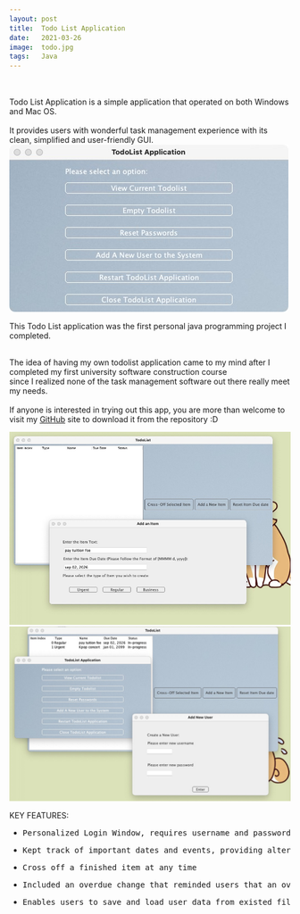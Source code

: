 ```yaml
---
layout: post
title:  Todo List Application 
date:   2021-03-26
image:  todo.jpg
tags:   Java 
---
```


<br>
<br>
Todo List Application is a simple application that operated on both Windows and Mac OS.
<br><br>It provides users with wonderful task management experience with its clean, simplified and user-friendly GUI.

<br>
<img src="/images/todo4.jpg" alt="">

This Todo List application was the first personal java programming project I completed. 

<br>The idea of having my own todolist application came to my mind after I completed my first university software construction course <br>since I realized none of the task management software out there really meet my needs. 
<br><br>If anyone is interested in trying out this app, you are more than welcome to visit my [GitHub](https://github.com/yuxin-d/todoList_App) site to download it from the repository :D


<div class="yy">
  <div class="container">
    <div class="row">
      <div class="col col-6 col-t-12">
        <div class="todoApp">
          <img src="/images/todo2.jpg" alt="">
          <img src="/images/todo3.jpg" alt="">
        </div>
      </div>
      <div class="col col-6 col-t-12">
        <div class="todoApp">
        <p>KEY FEATURES:</p>
          <ul>
            <li>
                <pre>Personalized Login Window, requires username and passwords, allows multi-user access while providing privacy securities</pre>
            </li>
            <li>
                <pre>Kept track of important dates and events, providing alters to users one day before the due date</pre>
            </li>
            <li>
                <pre>Cross off a finished item at any time</pre>
            </li>
            <li>
                <pre>Included an overdue change that reminded users that an overdue item exists in the todo list</pre>
            </li>
            <li>
                <pre>Enables users to save and load user data from existed files</pre>
            </li>
          </ul>
        </div>
     </div>
    </div>
  </div>
</div>






